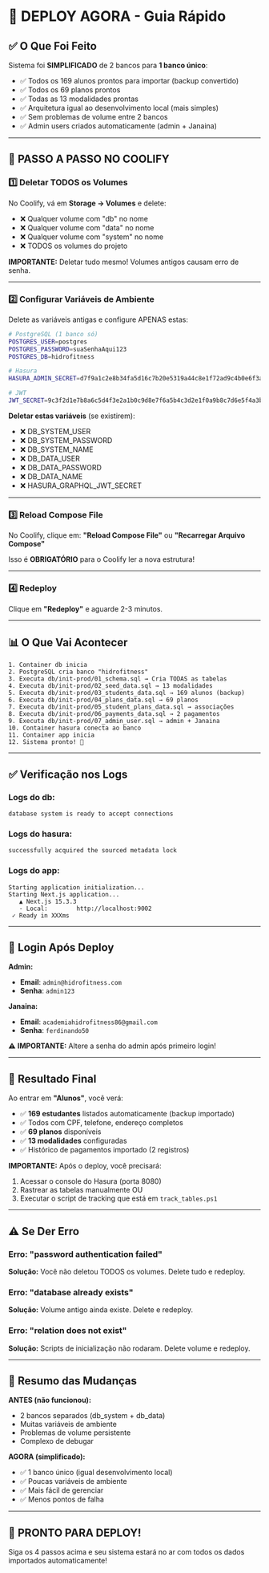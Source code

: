 # 🚀 DEPLOY AGORA - Guia Rápido

## ✅ O Que Foi Feito

Sistema foi **SIMPLIFICADO** de 2 bancos para **1 banco único**:

- ✅ Todos os 169 alunos prontos para importar (backup convertido)
- ✅ Todos os 69 planos prontos
- ✅ Todas as 13 modalidades prontas
- ✅ Arquitetura igual ao desenvolvimento local (mais simples)
- ✅ Sem problemas de volume entre 2 bancos
- ✅ Admin users criados automaticamente (admin + Janaina)

---

## 🔧 PASSO A PASSO NO COOLIFY

### 1️⃣ Deletar TODOS os Volumes

No Coolify, vá em **Storage → Volumes** e delete:
- ❌ Qualquer volume com "db" no nome
- ❌ Qualquer volume com "data" no nome
- ❌ Qualquer volume com "system" no nome
- ❌ TODOS os volumes do projeto

**IMPORTANTE:** Deletar tudo mesmo! Volumes antigos causam erro de senha.

---

### 2️⃣ Configurar Variáveis de Ambiente

Delete as variáveis antigas e configure APENAS estas:

```bash
# PostgreSQL (1 banco só)
POSTGRES_USER=postgres
POSTGRES_PASSWORD=suaSenhaAqui123
POSTGRES_DB=hidrofitness

# Hasura
HASURA_ADMIN_SECRET=d7f9a1c2e8b34fa5d16c7b20e5319a44c8e1f72ad9c4b0e6f3a2d1c5b7e9a0d4

# JWT
JWT_SECRET=9c3f2d1e7b8a6c5d4f3e2a1b0c9d8e7f6a5b4c3d2e1f0a9b8c7d6e5f4a3b2c1
```

**Deletar estas variáveis** (se existirem):
- ❌ DB_SYSTEM_USER
- ❌ DB_SYSTEM_PASSWORD
- ❌ DB_SYSTEM_NAME
- ❌ DB_DATA_USER
- ❌ DB_DATA_PASSWORD
- ❌ DB_DATA_NAME
- ❌ HASURA_GRAPHQL_JWT_SECRET

---

### 3️⃣ Reload Compose File

No Coolify, clique em:
**"Reload Compose File"** ou **"Recarregar Arquivo Compose"**

Isso é **OBRIGATÓRIO** para o Coolify ler a nova estrutura!

---

### 4️⃣ Redeploy

Clique em **"Redeploy"** e aguarde 2-3 minutos.

---

## 📊 O Que Vai Acontecer

```
1. Container db inicia
2. PostgreSQL cria banco "hidrofitness"
3. Executa db/init-prod/01_schema.sql → Cria TODAS as tabelas
4. Executa db/init-prod/02_seed_data.sql → 13 modalidades
5. Executa db/init-prod/03_students_data.sql → 169 alunos (backup)
6. Executa db/init-prod/04_plans_data.sql → 69 planos
7. Executa db/init-prod/05_student_plans_data.sql → associações
8. Executa db/init-prod/06_payments_data.sql → 2 pagamentos
9. Executa db/init-prod/07_admin_user.sql → admin + Janaina
10. Container hasura conecta ao banco
11. Container app inicia
12. Sistema pronto! 🎉
```

---

## ✅ Verificação nos Logs

### Logs do **db**:
```
database system is ready to accept connections
```

### Logs do **hasura**:
```
successfully acquired the sourced metadata lock
```

### Logs do **app**:
```
Starting application initialization...
Starting Next.js application...
   ▲ Next.js 15.3.3
   - Local:        http://localhost:9002
 ✓ Ready in XXXms
```

---

## 🔑 Login Após Deploy

**Admin:**
- **Email**: `admin@hidrofitness.com`
- **Senha**: `admin123`

**Janaina:**
- **Email**: `academiahidrofitness86@gmail.com`
- **Senha**: `ferdinando50`

⚠️ **IMPORTANTE:** Altere a senha do admin após primeiro login!

---

## 🎉 Resultado Final

Ao entrar em **"Alunos"**, você verá:
- ✅ **169 estudantes** listados automaticamente (backup importado)
- ✅ Todos com CPF, telefone, endereço completos
- ✅ **69 planos** disponíveis
- ✅ **13 modalidades** configuradas
- ✅ Histórico de pagamentos importado (2 registros)

**IMPORTANTE:** Após o deploy, você precisará:
1. Acessar o console do Hasura (porta 8080)
2. Rastrear as tabelas manualmente OU
3. Executar o script de tracking que está em `track_tables.ps1`

---

## ⚠️ Se Der Erro

### Erro: "password authentication failed"
**Solução:** Você não deletou TODOS os volumes. Delete tudo e redeploy.

### Erro: "database already exists"
**Solução:** Volume antigo ainda existe. Delete e redeploy.

### Erro: "relation does not exist"
**Solução:** Scripts de inicialização não rodaram. Delete volume e redeploy.

---

## 📝 Resumo das Mudanças

**ANTES (não funcionou):**
- 2 bancos separados (db_system + db_data)
- Muitas variáveis de ambiente
- Problemas de volume persistente
- Complexo de debugar

**AGORA (simplificado):**
- ✅ 1 banco único (igual desenvolvimento local)
- ✅ Poucas variáveis de ambiente
- ✅ Mais fácil de gerenciar
- ✅ Menos pontos de falha

---

## 🚀 PRONTO PARA DEPLOY!

Siga os 4 passos acima e seu sistema estará no ar com todos os dados importados automaticamente!
